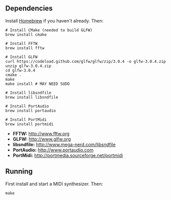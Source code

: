 ## Dependencies
Install [Homebrew](http://brew.sh) if you haven't already. Then:
```
# Install CMake (needed to build GLFW)
brew install cmake

# Install FFTW
brew install fftw

# Install GLFW
curl https://codeload.github.com/glfw/glfw/zip/3.0.4 -o glfw-3.0.4.zip
unzip glfw-3.0.4.zip
cd glfw-3.0.4
cmake .
make
make install # MAY NEED SUDO

# Install libsndfile
brew install libsndfile

# Install PortAudio
brew install portaudio

# Install PortMidi
brew install portmidi
```

- **FFTW:** http://www.fftw.org
- **GLFW:** http://www.glfw.org
- **libsndfile:** http://www.mega-nerd.com/libsndfile
- **PortAudio:** http://www.portaudio.com
- **PortMidi:** http://portmedia.sourceforge.net/portmidi

## Running

First install and start a MIDI synthesizer. Then:
```
make
```